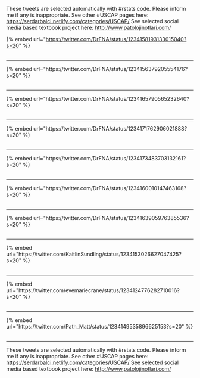 

These tweets are selected automatically with #rstats code. Please inform me if any is inappropriate.
See other #USCAP pages here: https://serdarbalci.netlify.com/categories/USCAP/ 
See selected social media based textbook project here: http://www.patolojinotlari.com/

{% embed url="https://twitter.com/DrFNA/status/1234158193133015040?s=20" %}<br>
<br>
<hr>
{% embed url="https://twitter.com/DrFNA/status/1234156379205554176?s=20" %}<br>
<br>
<hr>
{% embed url="https://twitter.com/DrFNA/status/1234165790565232640?s=20" %}<br>
<br>
<hr>
{% embed url="https://twitter.com/DrFNA/status/1234171762906021888?s=20" %}<br>
<br>
<hr>
{% embed url="https://twitter.com/DrFNA/status/1234173483703132161?s=20" %}<br>
<br>
<hr>
{% embed url="https://twitter.com/DrFNA/status/1234160010147463168?s=20" %}<br>
<br>
<hr>
{% embed url="https://twitter.com/DrFNA/status/1234163905976385536?s=20" %}<br>
<br>
<hr>
{% embed url="https://twitter.com/KaitlinSundling/status/1234153026627047425?s=20" %}<br>
<br>
<hr>
{% embed url="https://twitter.com/evemariecrane/status/1234124776282710016?s=20" %}<br>
<br>
<hr>
{% embed url="https://twitter.com/Path_Matt/status/1234149535896625153?s=20" %}<br>
<br>
<hr>


These tweets are selected automatically with #rstats code. Please inform me if any is inappropriate.
See other #USCAP pages here: https://serdarbalci.netlify.com/categories/USCAP/ 
See selected social media based textbook project here: http://www.patolojinotlari.com/
